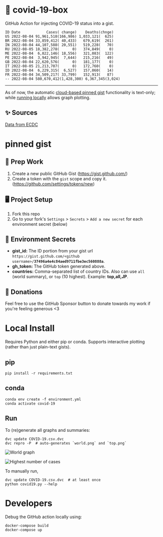 # 🏥 covid-19-box

GitHub Action for injecting COVID-19 status into a gist.

```
ID Date            Cases( change)    Deaths(chnge)
US 2022-08-04 91,961,518(166,986) 1,033,121(  625)
BR 2022-08-04 33,859,412( 40,433)   679,619(  261)
IN 2022-08-04 44,107,588( 20,551)   519,228(   70)
RU 2022-08-05 18,382,278(      0)   374,849(    0)
ME 2022-08-04  6,822,146( 18,556)   321,083(  122)
PE 2022-08-04  3,942,945(  7,644)   215,216(   49)
GB 2022-08-04 22,620,576(      0)   181,177(    0)
IT 2022-08-05 21,213,707(      0)   172,760(    0)
ID 2022-08-04  6,229,315(  6,527)   157,060(   14)
FR 2022-08-04 34,509,217( 33,799)   152,913(   87)
-- 2022-08-04 580,670,412(1,428,300) 6,367,345(3,024)
```

---

As of now, the automatic [cloud-based pinned gist](#pinned-gist) functionality is text-only;
while [running locally](#local-install) allows graph plotting.

## ✨ Sources

[Data from ECDC](https://www.ecdc.europa.eu/en/publications-data/download-todays-data-geographic-distribution-covid-19-cases-worldwide)

# pinned gist

## 🎒 Prep Work
1. Create a new public GitHub Gist (https://gist.github.com/)
1. Create a token with the `gist` scope and copy it. (https://github.com/settings/tokens/new)

## 🖥 Project Setup
1. Fork this repo
1. Go to your fork's `Settings` > `Secrets` > `Add a new secret` for each environment secret (below)

## 🤫 Environment Secrets
- **gist_id:** The ID portion from your gist url `https://gist.github.com/<github username>/`**`37496a4e4c84aed9711fbe3ec560888a`**.
- **gh_token:** The GitHub token generated above.
- **countries:** Comma-separated list of country IDs. Also can use `all` (world summary), or `top` (10 highest). Example: **top,all,JP**.

## 💸 Donations

Feel free to use the GitHub Sponsor button to donate towards my work if you're feeling generous <3

# Local Install

Requires Python and either pip or conda. Supports interactive plotting (rather than just plain-text gists).

## pip

```
pip install -r requirements.txt
```

## conda

```
conda env create -f environment.yml
conda activate covid-19
```

## Run

To (re)generate all graphs and summaries:

```
dvc update COVID-19.csv.dvc
dvc repro -P  # auto-generates `world.png` and `top.png`
```

![World graph](world.png)

![Highest number of cases](top.png)

To manually run,

```
dvc update COVID-19.csv.dvc  # at least once
python covid19.py --help
```

# Developers

Debug the GitHub action locally using:

```
docker-compose build
docker-compose up
```
